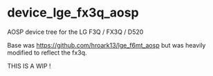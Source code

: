 # device_lge_fx3q_aosp
AOSP device tree for the LG F3Q / FX3Q / D520

Base was https://github.com/hroark13/lge_f6mt_aosp but was heavily modified to reflect the fx3q.

THIS IS A WIP !
